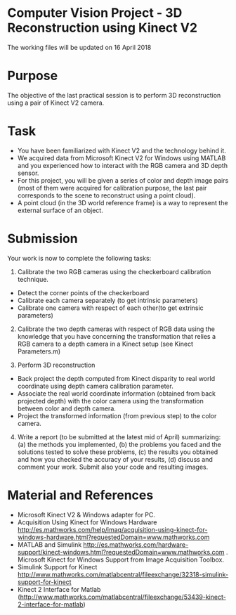 # Computer Vision Project - 3D Reconstruction using Kinect V2 
The working files will be updated on 16 April 2018

# Purpose
The objective of the last practical session is to perform 3D reconstruction using a pair of Kinect V2 camera.

# Task
* You have been familiarized with Kinect V2 and the technology behind it.
* We acquired data from Microsoft Kinect V2 for Windows using MATLAB and you experienced how to interact with the RGB camera and 3D depth sensor.
* For this project, you will be given a series of color and depth image pairs (most of them were acquired for calibration purpose, the last pair corresponds to the scene to reconstruct using a point cloud).
* A point cloud (in the 3D world reference frame) is a way to represent the external surface of an object.

# Submission
Your work is now to complete the following tasks:
1. Calibrate the two RGB cameras using the checkerboard calibration technique.
* Detect the corner points of the checkerboard
* Calibrate each camera separately (to get intrinsic parameters)
* Calibrate one camera with respect of each other(to get extrinsic parameters)

2. Calibrate the two depth cameras with respect of RGB data using the knowledge that you have concerning the transformation that relies a RGB camera to a depth camera in a Kinect setup (see Kinect Parameters.m)

3.	Perform 3D reconstruction
* Back project the depth computed from Kinect disparity to real world coordinate using depth camera calibration parameter. 
* Associate the real world coordinate information (obtained from back projected depth) with the color camera using the transformation between color and depth camera. 
* Project the transformed information (from previous step) to the color camera.

4.	Write a report (to be submitted at the latest mid of April) summarizing: (a) the methods you implemented, (b) the problems you faced and the solutions tested to solve these problems, (c) the results you obtained and how you checked the accuracy of your results, (d) discuss and comment your work. Submit also your code and resulting images.

# Material and References 
* Microsoft Kinect V2 & Windows adapter for PC. 
* Acquisition Using Kinect for Windows Hardware http://es.mathworks.com/help/imaq/acquisition-using-kinect-for-windows-hardware.html?requestedDomain=www.mathworks.com 
* MATLAB and Simulink http://es.mathworks.com/hardware-support/kinect-windows.html?requestedDomain=www.mathworks.com . Microsoft Kinect for Windows Support from Image Acquisition Toolbox. 
* Simulink Support for Kinect http://www.mathworks.com/matlabcentral/fileexchange/32318-simulink-support-for-kinect 
* Kinect 2 Interface for Matlab (http://www.mathworks.com/matlabcentral/fileexchange/53439-kinect-2-interface-for-matlab) 





